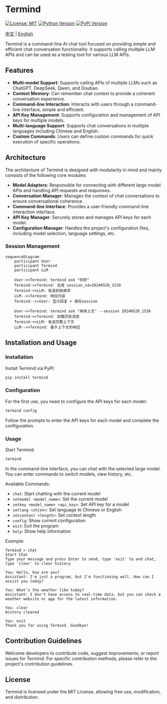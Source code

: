 # Termind

[![License: MIT](https://img.shields.io/badge/License-MIT-green.svg)](https://opensource.org/licenses/MIT) [![Python Version](https://img.shields.io/badge/Python-3.6%2B-blue)](https://www.python.org/) [![PyPI Version](https://img.shields.io/pypi/v/termind.svg)](https://pypi.org/project/termind/)

[中文](README_zh.md) | [English](README.md)

Termind is a command-line AI chat tool focused on providing simple and efficient chat conversation functionality. It supports calling multiple LLM APIs and can be used as a testing tool for various LLM APIs.

## Features

- **Multi-model Support**: Supports calling APIs of multiple LLMs such as ChatGPT, DeepSeek, Qwen, and Doubao.
- **Context Memory**: Can remember chat context to provide a coherent conversation experience.
- **Command-line Interaction**: Interacts with users through a command-line interface, simple and efficient.
- **API Key Management**: Supports configuration and management of API keys for multiple models.
- **Multi-language Support**: Supports chat conversations in multiple languages including Chinese and English.
- **Custom Commands**: Users can define custom commands for quick execution of specific operations.

## Architecture

The architecture of Termind is designed with modularity in mind and mainly consists of the following core modules:

- **Model Adapters**: Responsible for connecting with different large model APIs and handling API requests and responses.
- **Conversation Manager**: Manages the context of chat conversations to ensure conversational coherence.
- **Command-line Interface**: Provides a user-friendly command-line interaction interface.
- **API Key Manager**: Securely stores and manages API keys for each model.
- **Configuration Manager**: Handles the project's configuration files, including model selection, language settings, etc.

### Session Management

```mermaid
sequenceDiagram
    participant User
    participant Termind
    participant LLM

    User->>Termind: termind ask "你好"
    Termind->>Termind: 生成 session_id=20240520_1530
    Termind->>LLM: 发送初始请求
    LLM-->>Termind: 响应内容
    Termind-->>User: 显示回复 + 保存session

    User->>Termind: termind ask "继续上文" --session 20240520_1530
    Termind->>Termind: 加载历史消息
    Termind->>LLM: 发送完整上下文
    LLM-->>Termind: 基于上下文的响应
```

## Installation and Usage

### Installation

Install Termind via PyPI:

```bash
pip install termind
```

### Configuration

For the first use, you need to configure the API keys for each model:

```bash
termind config
```

Follow the prompts to enter the API keys for each model and complete the configuration.

### Usage

Start Termind:

```bash
termind
```

In the command-line interface, you can chat with the selected large model. You can enter commands to switch models, view history, etc.

Available Commands:

- `chat`: Start chatting with the current model
- `setmodel <model_name>`: Set the current model
- `setkey <model_name> <api_key>`: Set API key for a model
- `setlang <zh|en>`: Set language to Chinese or English
- `setcontext <length>`: Set context length
- `config`: Show current configuration
- `exit`: Exit the program
- `help`: Show help information

Example:

```
Termind > chat
Start Chat
Type your message and press Enter to send, type 'exit' to end chat, type 'clear' to clear history

You: Hello, how are you?
Assistant: I'm just a program, but I'm functioning well. How can I assist you today?

You: What's the weather like today?
Assistant: I don't have access to real-time data, but you can check a weather website or app for the latest information.

You: clear
History cleared

You: exit
Thank you for using Termind. Goodbye!
```

## Contribution Guidelines

Welcome developers to contribute code, suggest improvements, or report issues for Termind. For specific contribution methods, please refer to the project's contribution guidelines.

## License

Termind is licensed under the MIT License, allowing free use, modification, and distribution.
